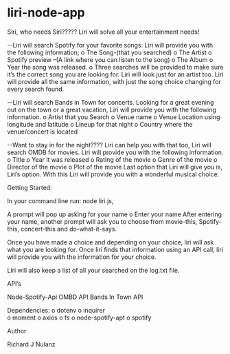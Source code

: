 # liri-node-app
Siri, who needs Siri????? Liri will solve all your entertainment needs!

--Liri will search Spotify for your favorite songs. Liri will provide you with the following information;
o	The Song-(that you searched)
o	The Artist
o	Spotify preview –(A link where you can listen to the song)
o	The Album
o	Year the song was released.
o	Three searches will be provided to make sure it’s the correct song you are looking for.
Liri will look just for an artist too. Liri will provide all the same information, with just the song choice changing for every search found.

--Liri will search Bands in Town for concerts. Looking for a great evening out on the town or a great vacation,  Liri will provide you with the following information.
o	Artist that you Search
o	Venue name 
o	Venue Location using longitude and latitude 
o	Lineup for that night
o	Country where the venue/concert is located

--Want to stay in for the night???? Liri can help you with that too, Liri will search
OMDB for movies. Liri will provide you with the following information.
o	Title 
o	Year it was released
o	Rating of the movie
o	Genre of the movie
o	Director of the movie
o	Plot of the movie
Last option that Liri will give you is, Liri’s option. With this Liri will provide you with a wonderful musical choice.

Getting Started:

In your command line run: node liri.js,

A prompt will pop up asking for your name
o	Enter your name
After entering your name, another prompt will ask you to choose from movie-this, Spotify-this, concert-this and do-what-it-says.

Once you have made a choice and depending on your choice, liri will ask what
you are looking for. Once liri finds that information using an API call, liri
will provide you with the information for your choice.

Liri will also keep a list of all your searched on the log.txt file.


API’s

Node-Spotify-Api
OMBD API
Bands In Town API

Dependencies:
o	dotenv 
o	inquirer  
o	moment
o	axios
o	fs
o	node-spotify-apt
o	spotify

Author

Richard J Nulanz
